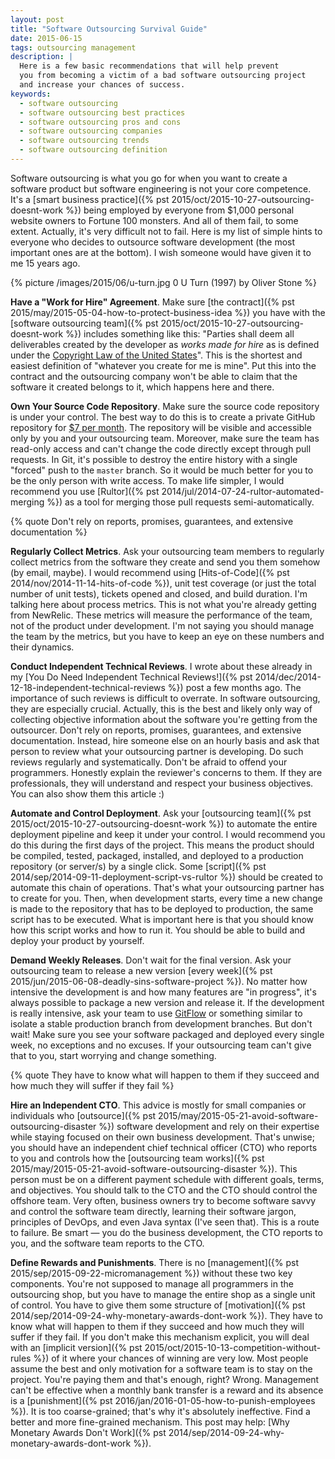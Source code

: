 ```yaml
---
layout: post
title: "Software Outsourcing Survival Guide"
date: 2015-06-15
tags: outsourcing management
description: |
  Here is a few basic recommendations that will help prevent
  you from becoming a victim of a bad software outsourcing project
  and increase your chances of success.
keywords:
  - software outsourcing
  - software outsourcing best practices
  - software outsourcing pros and cons
  - software outsourcing companies
  - software outsourcing trends
  - software outsourcing definition
---
```


Software outsourcing is what you go for when you want to create
a software product but software engineering is not your core
competence. It's a [smart business practice]({% pst 2015/oct/2015-10-27-outsourcing-doesnt-work %})
being employed by everyone
from $1,000 personal website owners to Fortune 100 monsters.
And all of them fail, to some extent. Actually, it's very difficult
not to fail. Here is my list of simple hints to everyone who
decides to outsource software development (the most important ones are
at the bottom). I wish someone would have given it to me 15 years ago.

<!--more-->

{% picture /images/2015/06/u-turn.jpg 0 U Turn (1997) by Oliver Stone %}

**Have a "Work for Hire" Agreement**.
Make sure [the contract]({% pst 2015/may/2015-05-04-how-to-protect-business-idea %})
you have with the [software outsourcing team]({% pst 2015/oct/2015-10-27-outsourcing-doesnt-work %})
includes something like this: "Parties shall deem all deliverables created by
the developer as _works made for hire_ as is defined under the
[Copyright Law of the United States](http://www.copyright.gov/title17/)".
This is the shortest and easiest definition of "whatever you create
for me is mine". Put this into the contract and the outsourcing company
won't be able to claim that the software it created belongs to it,
which happens here and there.

**Own Your Source Code Repository**.
Make sure the source code repository is under your control. The best
way to do this is to create a private GitHub repository for
[$7 per month](https://github.com/pricing). The repository will be visible and
accessible only by you and your outsourcing team. Moreover, make sure
the team has read-only access and can't change the code directly except
through pull requests. In Git, it's possible to destroy the entire history
with a single "forced" push to the `master` branch. So it would be much better
for you to be the only person with write access. To make life simpler,
I would recommend you use [Rultor]({% pst 2014/jul/2014-07-24-rultor-automated-merging %})
as a tool for merging those pull requests semi-automatically.

{% quote Don't rely on reports, promises, guarantees, and extensive documentation %}

**Regularly Collect Metrics**.
Ask your outsourcing team members to regularly collect metrics from the software
they create and send you them somehow (by email, maybe). I would recommend using
[Hits-of-Code]({% pst 2014/nov/2014-11-14-hits-of-code %}),
unit test coverage (or just the total number of unit tests), tickets opened and closed,
and build duration. I'm talking here about process metrics. This is not what
you're already getting from NewRelic. These metrics will measure the
performance of the team, not of the product under development. I'm not saying
you should manage the team by the metrics, but you have to keep
an eye on these numbers and their dynamics.

**Conduct Independent Technical Reviews**.
I wrote about these already in my
[You Do Need Independent Technical Reviews!]({% pst 2014/dec/2014-12-18-independent-technical-reviews %})
post a few months ago. The importance of such reviews is difficult
to overrate. In software outsourcing, they are especially crucial.
Actually, this is the best and likely only way of collecting
objective information about the software you're getting from the outsourcer.
Don't rely on reports, promises, guarantees, and extensive documentation.
Instead, hire someone else on an hourly basis and ask that person
to review what your outsourcing partner is developing. Do such reviews
regularly and systematically. Don't be afraid to offend your programmers.
Honestly explain the reviewer's concerns to them. If they are professionals, they
will understand and respect your business objectives.
You can also show them this article :)

**Automate and Control Deployment**.
Ask your
[outsourcing team]({% pst 2015/oct/2015-10-27-outsourcing-doesnt-work %})
to automate the entire deployment pipeline and
keep it under your control. I would recommend you do this during the first
days of the project. This means the product should be compiled, tested,
packaged, installed, and deployed to a production repository (or server/s) by
a single click. Some
[script]({% pst 2014/sep/2014-09-11-deployment-script-vs-rultor %})
should be created to automate this chain
of operations. That's what your outsourcing partner has to create for you.
Then, when development starts, every time a new change is made to the
repository that has to be deployed to production, the same script has
to be executed. What is important here is that you should know how
this script works and how to run it. You should be able to build and deploy your
product by yourself.

**Demand Weekly Releases**.
Don't wait for the final version. Ask your outsourcing team to release
a new version
[every week]({% pst 2015/jun/2015-06-08-deadly-sins-software-project %}).
No matter how intensive the development is and
how many features are "in progress", it's always possible to package
a new version and release it. If the development is really intensive,
ask your team to use
[GitFlow](http://nvie.com/posts/a-successful-git-branching-model/)
or something similar to isolate a stable
production branch from development branches. But don't wait! Make sure
you see your software packaged and deployed every single week, no exceptions
and no excuses. If your outsourcing team can't give that to you, start worrying
and change something.

{% quote They have to know what will happen to them if they succeed and how much they will suffer if they fail %}

**Hire an Independent CTO**.
This advice is mostly for small companies or individuals who
[outsource]({% pst 2015/may/2015-05-21-avoid-software-outsourcing-disaster %})
software development and rely on their expertise while staying focused
on their own business development. That's unwise; you should have an independent
chief technical officer (CTO) who reports to you and controls how the
[outsourcing team works]({% pst 2015/may/2015-05-21-avoid-software-outsourcing-disaster %}).
This person must be on a different payment
schedule with different goals, terms, and objectives. You should talk to
the CTO and the CTO should control the offshore team. Very often,
business owners try to become software savvy and control the software
team directly, learning their software jargon, principles of DevOps,
and even Java syntax (I've seen that). This is a route to failure.
Be smart &mdash; you do the business development, the CTO reports to you,
and the software team reports to the CTO.

**Define Rewards and Punishments**.
There is no
[management]({% pst 2015/sep/2015-09-22-micromanagement %})
without these two key components. You're not supposed
to manage all programmers in the outsourcing shop, but you have to manage
the entire shop as a single unit of control. You have to give them some
structure of
[motivation]({% pst 2014/sep/2014-09-24-why-monetary-awards-dont-work %}).
They have to know what will happen to them
if they succeed and how much they will suffer if they fail. If you don't
make this mechanism explicit, you will deal with an
[implicit version]({% pst 2015/oct/2015-10-13-competition-without-rules %})
of it where your chances of winning are very low. Most people assume the best
and only motivation for a software team is to stay on the project. You're
paying them and that's enough, right? Wrong. Management can't be effective
when a monthly bank transfer is a reward and its absence is a
[punishment]({% pst 2016/jan/2016-01-05-how-to-punish-employees %}).
It is too coarse-grained; that's why it's absolutely ineffective. Find a better and
more fine-grained mechanism. This post may help:
[Why Monetary Awards Don't Work]({% pst 2014/sep/2014-09-24-why-monetary-awards-dont-work %}).

